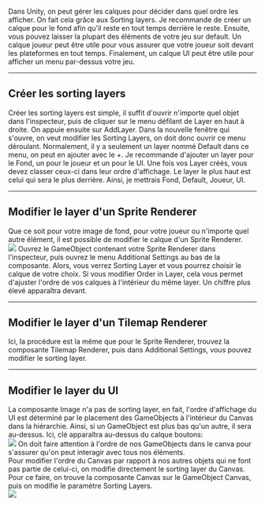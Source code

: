 

Dans Unity, on peut gérer les calques pour décider dans quel ordre les afficher. On fait cela grâce aux Sorting layers. Je recommande de créer un calque pour le fond afin qu'il reste en tout temps derrière le reste. Ensuite, vous pouvez laisser la plupart des éléments de votre jeu sur default. Un calque joueur peut être utile pour vous assurer que votre joueur soit devant les plateformes en tout temps. Finalement, un calque UI peut être utile pour afficher un menu par-dessus votre jeu.   


***  

## Créer les sorting layers
Créer les sorting layers est simple, il suffit d'ouvrir n'importe quel objet dans l'inspecteur, puis de cliquer sur le menu défilant de Layer en haut à droite. On appuie ensuite sur AddLayer. Dans la nouvelle fenêtre qui s'ouvre, on veut modifier les Sorting Layers, on doit donc ouvrir ce menu déroulant. Normalement, il y a seulement un layer nommé Default dans ce menu, on peut en ajouter avec le +. Je recommande d'ajouter un layer pour le Fond, un pour le joueur et un pour le UI. Une fois vos Layer créés, vous devez classer ceux-ci dans leur ordre d'affichage. Le layer le plus haut est celui qui sera le plus derrière. Ainsi, je mettrais Fond, Default, Joueur, UI.   

***  

## Modifier le layer d'un Sprite Renderer
Que ce soit pour votre image de fond, pour votre joueur ou n'importe quel autre élément, il est possible de modifier le calque d'un Sprite Renderer.   
<img src="images/spriteRenderer.jpg">
Ouvrez le GameObject contenant votre Sprite Renderer dans l'inspecteur, puis ouvrez le menu Additional Settings au bas de la composante. Alors, vous verrez Sorting Layer et vous pourrez choisir le calque de votre choix. Si vous modifier Order in Layer, cela vous permet d'ajuster l'ordre de vos calques à l'intérieur du même layer. Un chiffre plus élevé apparaîtra devant.   

***  

## Modifier le layer d'un Tilemap Renderer
Ici, la procédure est la même que pour le Sprite Renderer, trouvez la composante Tilemap Renderer, puis dans Additional Settings, vous pouvez modifier le sorting layer.   

***  

## Modifier le layer du UI
La composante Image n'a pas de sorting layer, en fait, l'ordre d'affichage du UI est déterminé par le placement des GameObjects à l'intérieur du Canvas dans la hiérarchie. Ainsi, si un GameObject est plus bas qu'un autre, il sera au-dessus. Ici, clé apparaîtra au-dessus du calque boutons:   
<img src="images/ui.jpg">
On doit faire attention à l'ordre de nos GameObjects dans le canva pour s'assurer qu'on peut interagir avec tous nos éléments.   
Pour modifier l'ordre du Canvas par rapport à nos autres objets qui ne font pas partie de celui-ci, on modifie directement le sorting layer du Canvas. Pour ce faire, on trouve la composante Canvas sur le GameObject Canvas, puis on modifie le paramètre Sorting Layers.   
<img src="images/canvas.jpg">

